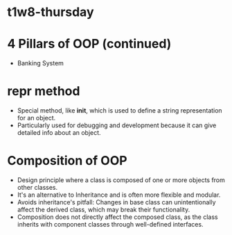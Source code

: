 # t1w8-thursday

# 4 Pillars of OOP (continued)
- Banking System

# __repr__ method
- Special method, like __init__, which is used to define a string representation for an object.
- Particularly used for debugging and development because it can give detailed info about an object.

# Composition of OOP
- Design principle where a class is composed of one or more objects from other classes.
- It's an alternative to Inheritance and is often more flexible and modular.
- Avoids inheritance's pitfall: Changes in base class can unintentionally affect the derived class, which may break their functionality.
- Composition does not directly affect the composed class, as the class inherits with component classes through well-defined interfaces.